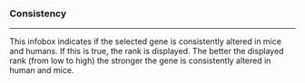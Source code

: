 ### Consistency

***

This infobox indicates if the selected gene is consistently altered in mice and humans. If this is
true, the rank is displayed. The better the displayed rank (from low to high) the stronger the gene is consistently altered in human and mice.